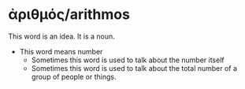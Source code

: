 # ἀριθμός/arithmos
This word is an idea. It is a noun.
* This word means number
    * Sometimes this word is used to talk about the number itself
    * Sometimes this word is used to talk about the total number of a group of people or things.
